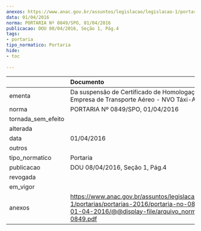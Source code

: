 ```yaml
---
anexos: https://www.anac.gov.br/assuntos/legislacao/legislacao-1/portarias/portarias-2016/portaria-no-0849-spo-01-04-2016/@@display-file/arquivo_norma/PA2016-0849.pdf
data: 01/04/2016
norma: PORTARIA Nº 0849/SPO, 01/04/2016
publicacao: DOU 08/04/2016, Seção 1, Pág.4
tags:
- portaria
tipo_normatico: Portaria
hide: 
- toc 
 
---
```


|                    | Documento                                                                                                                                                      |
|:-------------------|:---------------------------------------------------------------------------------------------------------------------------------------------------------------|
| ementa             | Da suspensão de Certificado de Homologação de Empresa de Transporte Aéreo - NVO Táxi-Aéreo Ltda.                                                               |
| norma              | PORTARIA Nº 0849/SPO, 01/04/2016                                                                                                                               |
| tornada_sem_efeito |                                                                                                                                                                |
| alterada           |                                                                                                                                                                |
| data               | 01/04/2016                                                                                                                                                     |
| outros             |                                                                                                                                                                |
| tipo_normatico     | Portaria                                                                                                                                                       |
| publicacao         | DOU 08/04/2016, Seção 1, Pág.4                                                                                                                                 |
| revogada           |                                                                                                                                                                |
| em_vigor           |                                                                                                                                                                |
| anexos             | https://www.anac.gov.br/assuntos/legislacao/legislacao-1/portarias/portarias-2016/portaria-no-0849-spo-01-04-2016/@@display-file/arquivo_norma/PA2016-0849.pdf |